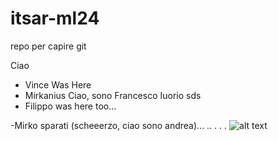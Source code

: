 # itsar-ml24
repo per capire git

Ciao

- Vince Was Here
- Mirkanius
Ciao, sono Francesco Iuorio sds
- Filippo was here too...







-Mirko sparati (scheeerzo, ciao sono andrea)... .. . . . 
![alt text](https://media.tenor.com/wMkBoSvYIh0AAAAj/pog-poggers.gif)
